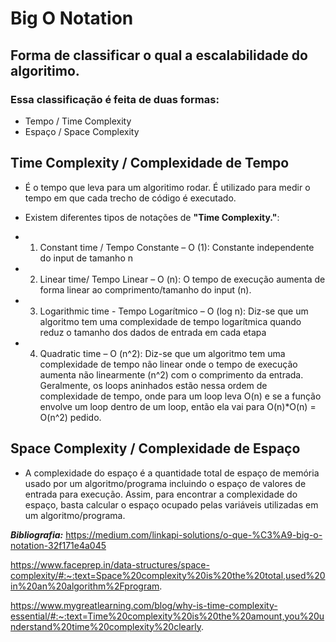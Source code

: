 # **Big O Notation**
## Forma de classificar o qual a escalabilidade do algoritimo.

### Essa classificação é feita de duas formas:
- Tempo / Time Complexity
- Espaço / Space Complexity

 ## Time Complexity / Complexidade de Tempo
- É o tempo que leva para um algoritimo rodar. É utilizado para medir o tempo em que cada trecho de código é executado.

- Existem diferentes tipos de notações de **"Time Complexity."**:

* 1. Constant time / Tempo Constante – O (1):
    Constante independente do input de tamanho n
* 2. Linear time/ Tempo Linear – O (n):
    O tempo de execução aumenta de forma linear ao comprimento/tamanho do input (n). 
* 3. Logarithmic time - Tempo Logarítmico – O (log n):
    Diz-se que um algoritmo tem uma complexidade de tempo logarítmica quando reduz o tamanho dos dados de entrada em cada etapa
* 4. Quadratic time – O (n^2):
    Diz-se que um algoritmo tem uma complexidade de tempo não linear onde o tempo de execução aumenta não linearmente (n^2) com o comprimento da entrada. Geralmente, os loops aninhados estão nessa ordem de complexidade de tempo, onde para um loop leva O(n) e se a função envolve um loop dentro de um loop, então ela vai para O(n)*O(n) = O(n^2) pedido.

 ## Space Complexity / Complexidade de Espaço
 - A complexidade do espaço é a quantidade total de espaço de memória usado por um algoritmo/programa incluindo o espaço de valores de entrada para execução. Assim, para encontrar a complexidade do espaço, basta calcular o espaço ocupado pelas variáveis ​​utilizadas em um algoritmo/programa.


 ***Bibliografia:***
 https://medium.com/linkapi-solutions/o-que-%C3%A9-big-o-notation-32f171e4a045

 https://www.faceprep.in/data-structures/space-complexity/#:~:text=Space%20complexity%20is%20the%20total,used%20in%20an%20algorithm%2Fprogram.

 https://www.mygreatlearning.com/blog/why-is-time-complexity-essential/#:~:text=Time%20complexity%20is%20the%20amount,you%20understand%20time%20complexity%20clearly.